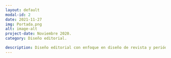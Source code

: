 ```yaml
---
layout: default
modal-id: 2
date: 2021-11-27
img: Portada.png
alt: image-alt
project-date: Noviembre 2020.
category: Diseño editorial. 

description: Diseño editorial con enfoque en diseño de revista y periódico. 
---
```

